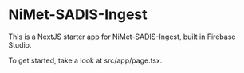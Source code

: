 
# NiMet-SADIS-Ingest

This is a NextJS starter app for NiMet-SADIS-Ingest, built in Firebase Studio.

To get started, take a look at src/app/page.tsx.

